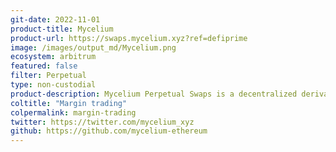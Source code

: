 ```yaml
---
git-date: 2022-11-01
product-title: Mycelium
product-url: https://swaps.mycelium.xyz?ref=defiprime
image: /images/output_md/Mycelium.png
ecosystem: arbitrum
featured: false
filter: Perpetual
type: non-custodial
product-description: Mycelium Perpetual Swaps is a decentralized derivative exchange, which allows users to open leveraged long and/or short positions on crypto-assets
coltitle: "Margin trading"
colpermalink: margin-trading
twitter: https://twitter.com/mycelium_xyz
github: https://github.com/mycelium-ethereum
---
```

